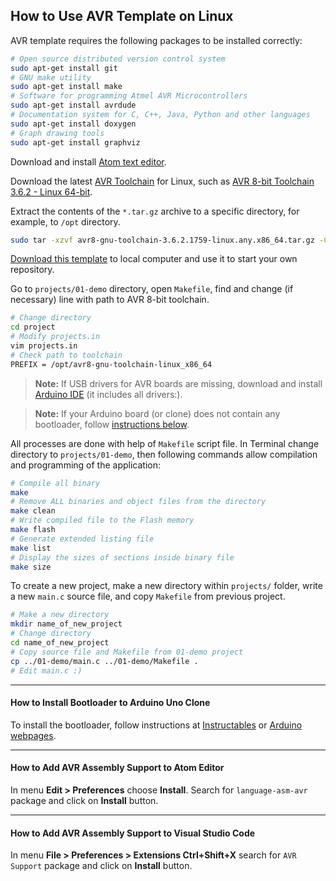 ## How to Use AVR Template on Linux

AVR template requires the following packages to be installed correctly:

```bash
# Open source distributed version control system
sudo apt-get install git
# GNU make utility
sudo apt-get install make
# Software for programming Atmel AVR Microcontrollers
sudo apt-get install avrdude
# Documentation system for C, C++, Java, Python and other languages
sudo apt-get install doxygen
# Graph drawing tools
sudo apt-get install graphviz
```

Download and install [Atom text editor](https://atom.io/).

Download the latest [AVR Toolchain](https://www.microchip.com/mplab/avr-support/avr-and-arm-toolchains-c-compilers) for Linux, such as [AVR 8-bit Toolchain 3.6.2 - Linux 64-bit](https://www.microchip.com/mymicrochip/filehandler.aspx?ddocname=en607660).

Extract the contents of the `*.tar.gz` archive to a specific directory, for example, to `/opt` directory.

```bash
sudo tar -xzvf avr8-gnu-toolchain-3.6.2.1759-linux.any.x86_64.tar.gz -C /opt/
```

[Download this template](https://gitlab.com/tomas.fryza/avr-template/-/archive/master/avr-template-master.tar.gz) to local computer and use it to start your own repository.

Go to `projects/01-demo` directory, open `Makefile`, find and change (if necessary) line with path to AVR 8-bit toolchain.

```bash
# Change directory
cd project
# Modify projects.in
vim projects.in
# Check path to toolchain
PREFIX = /opt/avr8-gnu-toolchain-linux_x86_64
```

> **Note:**
If USB drivers for AVR boards are missing, download and install [Arduino IDE](https://www.arduino.cc/en/Main/Software) (it includes all drivers:).
>

> **Note:**
If your Arduino board (or clone) does not contain any bootloader, follow [instructions below](#how-to-install-bootloader-to-arduino-uno-clone).
>

All processes are done with help of `Makefile` script file. In Terminal change directory to `projects/01-demo`, then following commands allow compilation and programming of the application:

```bash
# Compile all binary
make
# Remove ALL binaries and object files from the directory
make clean
# Write compiled file to the Flash memory
make flash
# Generate extended listing file
make list
# Display the sizes of sections inside binary file
make size
```

To create a new project, make a new directory within `projects/` folder, write a new `main.c` source file, and copy `Makefile` from previous project.

```bash
# Make a new directory
mkdir name_of_new_project
# Change directory
cd name_of_new_project
# Copy source file and Makefile from 01-demo project
cp ../01-demo/main.c ../01-demo/Makefile .
# Edit main.c :)
```

---

#### How to Install Bootloader to Arduino Uno Clone
To install the bootloader, follow instructions at [Instructables](https://www.instructables.com/id/How-to-fix-bad-Chinese-Arduino-clones/) or [Arduino webpages](https://www.arduino.cc/en/Tutorial/ArduinoISP).

---

#### How to Add AVR Assembly Support to Atom Editor
In menu **Edit > Preferences** choose **Install**. Search for `language-asm-avr` package and click on **Install** button.

---

#### How to Add AVR Assembly Support to Visual Studio Code
In menu **File > Preferences > Extensions Ctrl+Shift+X** search for `AVR Support` package and click on **Install** button.
